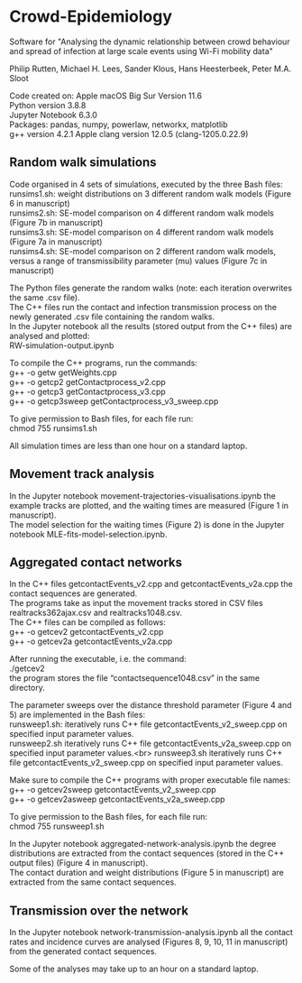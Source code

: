 # Crowd-Epidemiology

Software for "Analysing the dynamic relationship between crowd behaviour and spread of infection at large scale events using Wi-Fi mobility data"

Philip Rutten, Michael H. Lees, Sander Klous, Hans Heesterbeek, Peter M.A. Sloot

Code created on: Apple macOS Big Sur Version 11.6<br/>
Python version 3.8.8<br/>
Jupyter Notebook 6.3.0<br/>
Packages: pandas, numpy, powerlaw, networkx, matplotlib<br/>
g++ version 4.2.1 Apple clang version 12.0.5 (clang-1205.0.22.9)<br/>

## Random walk simulations

Code organised in 4 sets of simulations, executed by the three Bash files:<br/>
runsims1.sh: weight distributions on 3 different random walk models (Figure 6 in manuscript)<br/>
runsims2.sh: SE-model comparison on 4 different random walk models (Figure 7b in manuscript)<br/>
runsims3.sh: SE-model comparison on 4 different random walk models (Figure 7a in manuscript)<br/>
runsims4.sh: SE-model comparison on 2 different random walk models, versus a range of transmissibility parameter (mu) values  (Figure 7c in manuscript)

The Python files generate the random walks (note: each iteration overwrites the same .csv file).<br/>
The C++ files run the contact and infection transmission process on the newly generated .csv file containing the random walks.<br/>
In the Jupyter notebook all the results (stored output from the C++ files) are analysed and plotted:<br/>
RW-simulation-output.ipynb

To compile the C++ programs, run the commands:<br/>
g++ -o getw getWeights.cpp<br/>
g++ -o getcp2 getContactprocess_v2.cpp<br/>
g++ -o getcp3 getContactprocess_v3.cpp<br/>
g++ -o getcp3sweep getContactprocess_v3_sweep.cpp

To give permission to Bash files, for each file run:<br/>
chmod 755 runsims1.sh

All simulation times are less than one hour on a standard laptop.

## Movement track analysis

In the Jupyter notebook movement-trajectories-visualisations.ipynb the example tracks are plotted, and the waiting times are measured (Figure 1 in manuscript).<br/>
The model selection for the waiting times (Figure 2) is done in the Jupyter notebook MLE-fits-model-selection.ipynb.<br/>

## Aggregated contact networks

In the C++ files getcontactEvents_v2.cpp and getcontactEvents_v2a.cpp the contact sequences are generated.<br/>
The programs take as input the movement tracks stored in CSV files realtracks362ajax.csv and realtracks1048.csv.<br/>
The C++ files can be compiled as follows:<br/>
g++ -o getcev2 getcontactEvents_v2.cpp<br/>
g++ -o getcev2a getcontactEvents_v2a.cpp

After running the executable, i.e. the command:<br/>
./getcev2<br/>
the program stores the file “contactsequence1048.csv” in the same directory.<br/>

The parameter sweeps over the distance threshold parameter (Figure 4 and 5) are implemented in the Bash files:<br/>
runsweep1.sh: iteratively runs C++ file getcontactEvents_v2_sweep.cpp on specified input parameter values.<br/>
runsweep2.sh iteratively runs C++ file getcontactEvents_v2a_sweep.cpp on specified input parameter values.<br\>
runsweep3.sh iteratively runs C++ file getcontactEvents_v2_sweep.cpp on specified input parameter values.

Make sure to compile the C++ programs with proper executable file names:<br/>
g++ -o getcev2sweep getcontactEvents_v2_sweep.cpp<br/>
g++ -o getcev2asweep getcontactEvents_v2a_sweep.cpp

To give permission to the Bash files, for each file run:<br/>
chmod 755 runsweep1.sh<br/>

In the Jupyter notebook aggregated-network-analysis.ipynb the degree distributions are extracted from the contact sequences (stored in the C++ output files) (Figure 4 in manuscript).<br/>
The contact duration and weight distributions (Figure 5 in manuscript) are extracted from the same contact sequences.

## Transmission over the network

In the Jupyter notebook network-transmission-analysis.ipynb all the contact rates and incidence curves are analysed (Figures 8, 9, 10, 11 in manuscript) from the generated contact sequences.<br/>

Some of the analyses may take up to an hour on a standard laptop.
